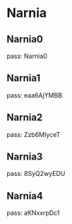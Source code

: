 # Narnia

## Narnia0

pass: Narnia0

## Narnia1

pass: eaa6AjYMBB

## Narnia2

pass: Zzb6MIyceT

## Narnia3

pass: 8SyQ2wyEDU

## Narnia4

pass: aKNxxrpDc1

